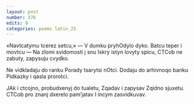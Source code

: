 ```yaml
---
layout: post
number: 376
edits: 9
categories: poems latin_25
---
```


«Navtcatymu tcerez setcu,» — 
V dumku pryhOdylo dyko.
Batcu teper i movtcu —
Na zlomi svidomosti j snu
Iskry istyn lovyty spicu,
CTCob ne zabuty, zapysuju cvydko.

Ne vidkladaju do ranku 
Porady tsarytsi nOtci.
Dodaju do arhivnoqo banku
Pidkazky i qasla prorotci.

JAk i ctcojno, probudxenyj do tualetu,
Zqadav i zapysav
Zqidno sjuxetu.
CTCob pro znanj dxerelo pam’jatav 
I incym zasvidkuvav.
